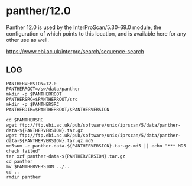 panther/12.0
============

Panther 12.0 is used by the InterProScan/5.30-69.0 module, the configuration of
which points to this location, and is available here for any other use as well.

<https://www.ebi.ac.uk/interpro/search/sequence-search>

LOG
---

    PANTHERVERSION=12.0
    PANTHERROOT=/sw/data/panther
    mkdir -p $PANTHERROOT
    PANTHERSRC=$PANTHERROOT/src
    mkdir -p $PANTHERSRC
    PANTHERDIR=$PANTHERROOT/$PANTHERVERSION

    cd $PANTHERSRC
    wget ftp://ftp.ebi.ac.uk/pub/software/unix/iprscan/5/data/panther-data-${PANTHERVERSION}.tar.gz
    wget ftp://ftp.ebi.ac.uk/pub/software/unix/iprscan/5/data/panther-data-${PANTHERVERSION}.tar.gz.md5
    md5sum -c panther-data-${PANTHERVERSION}.tar.gz.md5 || echo "*** MD5 check failed"
    tar xzf panther-data-${PANTHERVERSION}.tar.gz
    cd panther
    mv $PANTHERVERSION ../..
    cd ..
    rmdir panther

